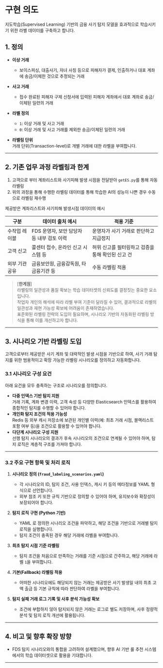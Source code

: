 # 구현 의도 
지도학습(Supervised Learning) 기반의 금융 사기 탐지 모델을 효과적으로 학습시키기 위한 라벨 데이터를 구축하고 합니다.

## 1. 정의
- **이상 거래**
  -  보이스피싱, 대출사기, 자녀 사칭 등으로 피해자가 결제, 인출하거나 대포 계좌에 송금/이체한 것으로 추정되는 거래

- **사고 거래**  
  - 접수 완료된 피해자 구제 신청서에 입력된 피해자 계좌에서 대포 계좌로 송금/이체된 일련의 거래
- **라벨 정의**  
  - `1`: 이상 거래 및 사고 거래  
  - `0`: 이상 거래 및 사고 거래를 제외한 송금/이체된 일련의 거래

- **라벨링 단위**  
  거래 단위(Transaction-level)로 개별 거래에 대한 라벨을 부여합니다.

---

## 2. 기존 업무 과정 라벨링과 한계
1. 고객으로 부터 계좌리스트와 사기피해 발생 시점을 전달받아 `getES.py`를 통해 자동 라벨링
2. 위의 과정을 통해 수행한 라벨링 데이터를 통해 학습한 AI의 성능이 나쁜 경우 수동으로 라벨링 재수행

제공받은 계좌리스트와 사기피해 발생시점 데이터의 예시

| 구분                | 데이터 출처 예시                      | 적용 기준                        |
|---------------------|----------------------------------------|------------------------------|
| 수작업 레이블         | FDS 운영자, 보안 담당자 등 내부 검토 이력   | 운영자가 사기 거래로 판단하고 지급정지        |
| 고객 신고             | 콜센터 접수, 온라인 신고 시스템 등         | 허위 신고를 필터링하고 검증을 통해 확인된 신고 건 |
| 외부 기관 공유        | 금융보안원, 금융감독원, 타 금융기관 등     | 수동 라벨링 적용                    |

> [**한계점**]   
> 라벨링의 일관성과 품질 확보는 학습 데이터셋의 신뢰도를 결정짓는 중요한 요소입니다.  
> 작업자 개인의 해석에 따라 라벨 부여 기준이 달라질 수 있어, 결과적으로 라벨의 일관성과 재현 가능성 확보에 어려움이 존재하였습니다.  
표준화된 라벨링 전략의 도입이 필요하며, 시나리오 기반의 자동화된 라벨링 방식을 통해 이를 개선하고자 합니다.

---

## 3. 시나리오 기반 라벨링 도입

고객으로부터 제공받은 사기 계좌 및 대략적인 발생 시점을 기반으로 하여, 사기 거래 탐지를 위한 범용적이고 확장 가능한 라벨링 시나리오를 정의하고 자동화합니다.  


### 3.1 시나리오 구성 요건
아래 요건을 모두 충족하는 구조로 시나리오를 정의합니다. 
- **다중 인덱스 기반 탐지 지원**  
  거래 기록, 계좌 변경 이력, 고객 속성 등 다양한 Elasticsearch 인덱스를 활용하여 종합적인 탐지를 수행할 수 있어야 합니다.
- **개인화 탐지 조건의 적용 가능성**  
  Redis 등 외부 캐시 저장소에 보관된 개인별 이력(예: 최초 거래 시점, 블랙리스트 포함 여부 등)을 조건으로 활용할 수 있어야 합니다.
- **다단계 시나리오 구성 지원**  
  선행 탐지 시나리오의 결과가 후속 시나리오의 조건으로 연계될 수 있어야 하며, 탐지 로직은 계층적 구조를 가져야 합니다.

---

### 3.2 주요 구현 항목 및 처리 로직

1. **시나리오 정의 (`fraud_labeling_scenarios.yaml`)**  
   - 각 시나리오의 ID, 탐지 조건, 사용 인덱스, 캐시 키 등의 메타정보를 YAML 형식으로 선언합니다.
   - 외부 참조 키 또한 규칙 기반으로 정의할 수 있어야 하며, 유지보수와 확장성이 보장되어야 합니다.

2. **탐지 로직 구현 (Python 기반)**  
   - YAML 로 정의한 시나리오 조건을 파악하고, 해당 조건을 기반으로 거래별 탐지 로직을 실행합니다.
   - 탐지 조건이 충족된 경우 해당 거래에 라벨을 부여합니다.
    
3. **최초 탐지 시점 기준 라벨링**  
   - 탐지 조건을 처음으로 만족하는 거래를 기준 시점으로 간주하고, 해당 거래에 라벨 `1`을 부여합니다.

4. **기본(Fallback) 라벨링 적용**  
   - 어떠한 시나리오에도 해당되지 않는 거래는 제공받은 사기 발생일 내의 최초 고액 출금 등 기본 규칙에 따라 판단하여 라벨을 부여합니다.

5. **탐지 실패 거래 로그 기록 및 사후 분석 가능성 확보**  
   - 조건에 부합하지 않아 탐지되지 않은 거래는 로그로 별도 저장하며, 사후 정량적 분석 및 탐지 로직 개선에 활용됩니다.

---

## 4. 비고 및 향후 확장 방향
- FDS 탐지 시나리오와의 통합을 고려하여 설계했으며, 향후 AI 기반 룰 추천 시스템에서의 학습 데이터셋으로 활용을 기대합니다.

---
